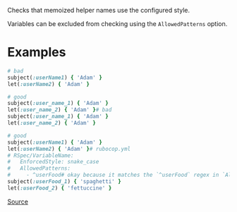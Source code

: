 
Checks that memoized helper names use the configured style.

Variables can be excluded from checking using the `AllowedPatterns`
option.

# Examples

```ruby
# bad
subject(:userName1) { 'Adam' }
let(:userName2) { 'Adam' }

# good
subject(:user_name_1) { 'Adam' }
let(:user_name_2) { 'Adam' }# bad
subject(:user_name_1) { 'Adam' }
let(:user_name_2) { 'Adam' }

# good
subject(:userName1) { 'Adam' }
let(:userName2) { 'Adam' }# rubocop.yml
# RSpec/VariableName:
#   EnforcedStyle: snake_case
#   AllowedPatterns:
#     - ^userFood# okay because it matches the `^userFood` regex in `AllowedPatterns`
subject(:userFood_1) { 'spaghetti' }
let(:userFood_2) { 'fettuccine' }
```

[Source](http://www.rubydoc.info/gems/rubocop/RuboCop/Cop/RSpec/VariableName)